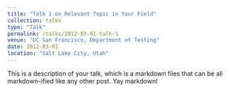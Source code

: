 ```yaml
---
title: "Talk 1 on Relevant Topic in Your Field"
collection: talks
type: "Talk"
permalink: /talks/2012-03-01-talk-1
venue: "UC San Francisco, Department of Testing"
date: 2012-03-01
location: "Salt Lake City, Utah"
---
```


This is a description of your talk, which is a markdown files that can be all markdown-ified like any other post. Yay markdown!
